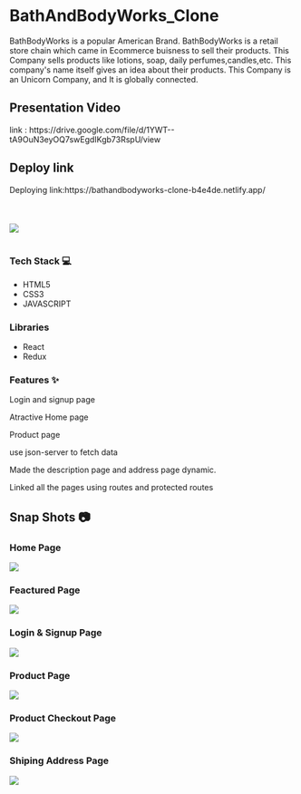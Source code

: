 # BathAndBodyWorks_Clone
BathBodyWorks is a popular American Brand. BathBodyWorks is a retail store chain which came in Ecommerce buisness to sell their products. This Company sells products like lotions, soap, daily perfumes,candles,etc. This company's name itself gives an idea about their products. This Company is an Unicorn Company, and It is globally connected.

<h2> Presentation Video</h2>
 link  :  https://drive.google.com/file/d/1YWT--tA9OuN3eyOQ7swEgdIKgb73RspU/view


<h2> Deploy link</h2>
Deploying link:https://bathandbodyworks-clone-b4e4de.netlify.app/


<br/>
<br/>
<br/><br/>
<img src="https://camo.githubusercontent.com/49173a392de18164443254deac936af1323f9b1e77273d464fe3549f72da5285/68747470733a2f2f63646e2d66736c792e796f747461612e6e65742f3564363639623339346631626266376362373738323661652f7777772e62617468616e64626f6479776f726b732e636f6d2f767e34622e3231362f6f6e2f64656d616e64776172652e7374617469632f53697465732d42617468416e64426f6479576f726b732d536974652f2d2f64656661756c742f647733633939393632312f696d616765732f7376672d69636f6e732f4c6f676f732d6d61696e2e7376673f796f63733d6f5f735f"/>

<br/>
<br/>



<h3>Tech Stack 💻</h3>
<ul>
 <li>HTML5</li>
<li>CSS3</li>
<li>JAVASCRIPT</li>
 </ul>
<h3>Libraries</h3>
<ul>
<li>React</li>
<li>Redux</li>
 </ul>
<h3>Features ✨</h3>

Login and signup page 

Atractive Home page

Product page

use json-server to fetch data

Made the description page and address page dynamic.

Linked all the pages using routes and protected routes

<h2>Snap Shots 📷</h2>
<h3>Home Page</h3>

<img src="https://user-images.githubusercontent.com/97525857/174084653-e82033f4-e844-4ddf-af6a-7aa2a0cfbf0b.png"/>

<h3>Feactured Page</h3>

<img src="https://user-images.githubusercontent.com/97525857/174084805-e15e7bd0-e3de-4d0a-a444-e0e33184e861.png" />

<h3>Login & Signup Page</h3>

<img src="https://user-images.githubusercontent.com/97525857/174085402-d62244f6-b6ee-4da5-a623-e34d6229b2d9.png" />

<h3>Product Page</h3>
<img src="https://user-images.githubusercontent.com/97525857/174085207-54166a84-d83c-43a1-9e40-8acfb955ac45.png" />



<h3>Product Checkout Page</h3>
<img src="https://user-images.githubusercontent.com/97525857/174085468-20f1a44c-9d98-4493-82ab-0de5f179b8b3.png" />




<h3>Shiping Address Page</h3>
<img src="https://user-images.githubusercontent.com/97525857/174089763-ac788261-47ed-41cb-9aff-e799ada284dd.png" />

